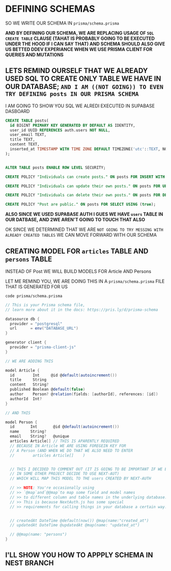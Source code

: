 # DEFINING SCHEMAS

SO WE WRITE OUR SCHEMA IN `prisma/schema.prisma`

**AND BY DEFINING OUR SCHEMA, WE ARE REPLACING USAGE OF `SQL` `CREATE TABLE` CLAUSE (TAHAT IS PROBABLY GOING TO BE EXECUTED UNDER THE HOOD IF I CAN SAY THAT) AND SCHEMA SHOULD ALSO GIVE US BETTED DDEV EXPERIANCE WHEN WE USE PRISMA CLIENT FOR QUERIES AND MUTATIONS**

## LETS REMIND OURSELF THAT WE ALREADY USED SQL TO CREATE ONLY TABLE WE HAVE IN OUR DATABASE; `AND I AM ((NOT GOING)) TO EVEN TRY DEFINING posts IN OUR PRISMA SCHEMA`

I AM GOING TO SHOW YOU SQL WE ALREDI EXECUTED IN SUPABASE DASBOARD

```sql
CREATE TABLE posts(
  id BIGINT PRIMARY KEY GENERATED BY DEFAULT AS IDENTITY,
  user_id UUID REFERENCES auth.users NOT NULL,
  user_email TEXT,
  title TEXT,
  content TEXT,
  inserted_at TIMESTAMP WITH TIME ZONE DEFAULT TIMEZONE('utc'::TEXT, NOW()) NOT NULL
);


ALTER TABLE posts ENABLE ROW LEVEL SECURITY;

CREATE POLICY "Individuals can create posts." ON posts FOR INSERT WITH CHECK (auth.uid() = user_id);

CREATE POLICY "Individuals can update their own posts." ON posts FOR UPDATE USING (auth.uid() = user_id);

CREATE POLICY "Individuals can delete their own posts." ON posts FOR DELETE USING (auth.uid() = user_id);

CREATE POLICY "Post are public." ON posts FOR SELECT USING (true);
```

**ALSO SINCE WE USED SUPABASE AUTH I GUES WE HAVE `users` TABLE IN OUR DATBASE, AND 2WE AREN'T GOING TO TOUCH THAT ALSO**

OK SINCE WE DETERMINED THAT WE ARE `NOT GOING TO TRY MESSING WITH ALREADY CREATED TABLES` WE CAN MOVE FORWARD WITH OUR SCHEMA

## CREATING MODEL FOR `articles` TABLE AND `persons` TABLE

INSTEAD OF Post WE WILL BUILD MODELS FOR Article AND Persons

LET ME REMIND YOU, WE ARE DOING THIS IN A `prisma/schema.prisma` FILE THAT IS GENERATED FOR US

```
code prisma/schema.prisma
```

```c#
// This is your Prisma schema file,
// learn more about it in the docs: https://pris.ly/d/prisma-schema

datasource db {
  provider = "postgresql"
  url      = env("DATABASE_URL")
}

generator client {
  provider = "prisma-client-js"
}

// WE ARE ADDING THIS

model Article {
  id        Int     @id @default(autoincrement())
  title     String
  content   String?
  published Boolean @default(false)
  author    Person? @relation(fields: [authorId], references: [id])
  authorId  Int?
}

// AND THIS

model Person {
  id       Int       @id @default(autoincrement())
  name     String?
  email    String?   @unique
  articles Article[] // THIS IS APARENTLY REQUIRED
  // BECAUSE IN Article WE ARE USING FOREGEIN KEY FOR
  // A Person (AND WHEN WE DO THAT WE ALSO NEED TO ENTER
  //        articles Article[]    )


  // THIS I DECIDED TO COMMENT OUT (IT IS GOING TO BE IMPORTANT IF WE EVER
  // IN SOME OTHER PROJECT DECIDE TO USE NEXT-AUT)
  // WHICH WILL MAP THIS MODEL TO THE users CREATED BY NEXT-AUTH

  // >> NOTE: You're occasionally using
  // >> `@map`and`@@map`to map some field and model names
  // >> to different column and table names in the underlying database.
  // >> This is because NextAuth.js has some special
  // >> requirements for calling things in your database a certain way.


  // createdAt DateTime @default(now()) @map(name:"created_at")
  // updatedAt DateTime @updatedAt @map(name: "updated_at")

  // @@map(name: "persons")
}
```

## I'LL SHOW YOU HOW TO APPPLY SCHEMA IN NEST BRANCH